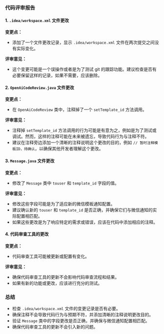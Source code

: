 ### 代码评审报告

#### 1. `.idea/workspace.xml` 文件更改

**变更点：**
- 添加了一个文件更改记录，显示 `.idea/workspace.xml` 文件在两次提交之间没有实际变化。

**评审意见：**
- 这个变更可能是一个误操作或者是为了测试 git 的跟踪功能。建议检查是否有必要保留这样的记录，如果不需要，应该删除。

#### 2. `OpenAiCodeReview.java` 文件更改

**变更点：**
- 在 `OpenAiCodeReview` 类中，注释掉了一个 `setTemplate_id` 方法调用。

**评审意见：**
- 注释掉 `setTemplate_id` 方法调用的行为可能是有意为之，例如是为了测试或调试。然而，这样的注释可能在未来被遗忘，导致代码行为与注释不符。
- 建议在注释旁边添加一个清晰的注释说明这个更改的目的，例如 `// 暂时注释模板ID，待确认`，以确保其他开发者理解这个更改。

#### 3. `Message.java` 文件更改

**变更点：**
- 修改了 `Message` 类中 `touser` 和 `template_id` 字段的值。

**评审意见：**
- 修改这些字段可能是为了适应新的微信模板通知配置。
- 建议确认新的 `touser` 和 `template_id` 是否正确，并确保它们与微信通知的实际配置相匹配。
- 如果这些更改是为了响应特定的需求或错误，应该在代码中添加相应的注释。

#### 4. 代码审查工具的更改

**变更点：**
- 代码审查工具可能被更新或配置有变化。

**评审意见：**
- 确保代码审查工具的更新不会影响代码审查流程和结果。
- 如果有新的功能或更改，应该进行充分的测试。

### 总结

- 检查 `.idea/workspace.xml` 文件的变更记录是否有必要。
- 确保注释不会导致代码行为与预期不符，并添加清晰的注释说明更改目的。
- 验证 `Message` 类中的字段更改是否正确，并确保与微信通知配置相匹配。
- 确保代码审查工具的更新不会引入新的问题。